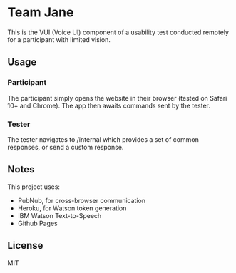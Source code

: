 Team Jane
===
This is the VUI (Voice UI) component of a usability test conducted remotely for a participant with limited vision.

## Usage

### Participant
The participant simply opens the website in their browser (tested on Safari 10+ and Chrome). The app then awaits commands sent by the tester.

### Tester
The tester navigates to /internal which provides a set of common responses, or send a custom response.

## Notes
This project uses:
- PubNub, for cross-browser communication
- Heroku, for Watson token generation
- IBM Watson Text-to-Speech
- Github Pages

## License
MIT
